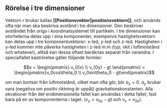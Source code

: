 ## Rörelse i tre dimensioner
Vektorn $r$ brukar kallas **[[Positionsvektor|positionsvektorn]]**, och används ofta när man ska beskriva avstånd i tre dimensioner. Den beskriver avståndet från origo i koordinatsystemet till partikeln. I tre dimensioner kan storheterna delas upp i sina komponenter, exempelvis hastighetsvektorn kan delas upp i tre komponentvektorer: x-led, y-led och z-led. Hastigheten i y-led kommer inte påverka hastigheten i z-led m.m (typ, skit i luftmotstånd och whatever), alltså kan dessa oftast beräknas separat från varandra. I specialfallet kaströrelse gäller följande formler:

$$v = \begin{pmatrix} v_{0x} \\  v_{0y} - gt \end{pmatrix} = \begin{pmatrix}v_0cos\theta_0 \\ v_0sin\theta_0 - gt\end{pmatrix}$$

om man bortser från luftmotstånd, vilket man ofta gör, blir $a_x = 0$. $a_y$ brukar vara (negativa om positiv riktning är uppåt) gravitationskonstanten. Alla ekvationer från det endimensionella fallet kan användas i detta fallet, fast bara på en av komponenterna i taget. ($v_y = v_{0y} - gt$ och  $v_x = v_{0x}$).